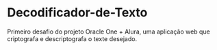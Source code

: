 # Decodificador-de-Texto
Primeiro desafio do projeto Oracle One + Alura, uma aplicação web que criptografa e descriptografa o texte desejado.
